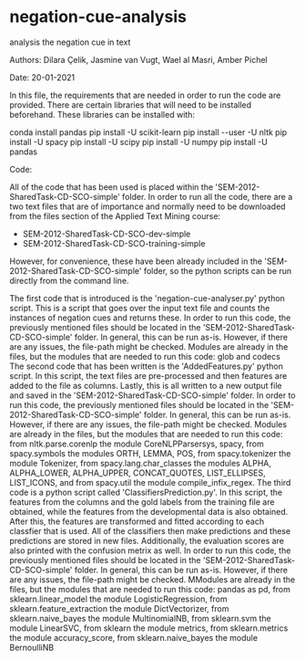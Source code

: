 # negation-cue-analysis
analysis the negation cue in text

Authors: Dilara Çelik, Jasmine van Vugt, Wael al Masri, Amber Pichel

Date: 20-01-2021

In this file, the requirements that are needed in order to run the code are provided.
There are certain libraries that will need to be installed beforehand. These libraries can be installed with:

conda install pandas
pip install -U scikit-learn
pip install --user -U nltk
pip install -U spacy
pip install -U scipy
pip install -U numpy
pip install -U pandas

Code:

All of the code that has been used is placed within the 'SEM-2012-SharedTask-CD-SCO-simple' folder. In order to run all the code, there are a two text files that are of importance and normally need to be downloaded from the files section of the Applied Text Mining course:

- SEM-2012-SharedTask-CD-SCO-dev-simple
- SEM-2012-SharedTask-CD-SCO-training-simple

However, for convenience, these have been already included in the 'SEM-2012-SharedTask-CD-SCO-simple' folder, so the python scripts can be run directly from the command line.

The first code that is introduced is the 'negation-cue-analyser.py' python script. This is a script that goes over the input text file and counts the instances of negation cues and returns these. In order to run this code, the previously mentioned files should be located in the 'SEM-2012-SharedTask-CD-SCO-simple' folder. In general, this can be run as-is. However, if there are any issues, the file-path might be checked. Modules are already in the files, but the modules that are needed to run this code: glob and codecs
The second code that has been written is the 'AddedFeatures.py' python script. In this script, the text files are pre-processed and then features are added to the file as columns. Lastly, this is all written to a new output file and saved in the 'SEM-2012-SharedTask-CD-SCO-simple' folder. In order to run this code, the previously mentioned files should be located in the 'SEM-2012-SharedTask-CD-SCO-simple' folder. In general, this can be run as-is. However, if there are any issues, the file-path might be checked. Modules are already in the files, but the modules that are needed to run this code: from nltk.parse.corenlp the module CoreNLPParsersys, spacy, from spacy.symbols the modules ORTH, LEMMA, POS, from spacy.tokenizer the module Tokenizer, from spacy.lang.char_classes the modules ALPHA, ALPHA_LOWER, ALPHA_UPPER, CONCAT_QUOTES, LIST_ELLIPSES, LIST_ICONS, and from spacy.util the module compile_infix_regex.
The third code is a python script called 'ClassifiersPrediction.py'. In this script, the features from the columns and the gold labels from the training file are obtained, while the features from the developmental data is also obtained. After this, the features are transformed and fitted according to each classfier that is used. All of the classifiers then make predictions and these predictions are stored in new files. Additionally, the evaluation scores are also printed with the confusion metrix as well. In order to run this code, the previously mentioned files should be located in the 'SEM-2012-SharedTask-CD-SCO-simple' folder. In general, this can be run as-is. However, if there are any issues, the file-path might be checked. MModules are already in the files, but the modules that are needed to run this code: pandas as pd, from sklearn.linear_model the module LogisticRegression, from sklearn.feature_extraction the module DictVectorizer, from sklearn.naive_bayes the module MultinomialNB, from sklearn.svm the module LinearSVC, from sklearn the module metrics, from sklearn.metrics the module accuracy_score, from sklearn.naive_bayes the module BernoulliNB
